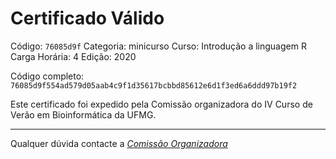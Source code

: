# Certificado Válido

Código: `76085d9f`
Categoria: minicurso
Curso: Introdução a linguagem R
Carga Horária: 4
Edição: 2020


Código completo: `76085d9f554ad579d05aab4c9f1d35617bcbbd85612e6d1f3ed6a6ddd97b19f2`


Este certificado foi expedido pela Comissão organizadora do IV Curso de Verão em Bioinformática da UFMG.

----

Qualquer dúvida contacte a [_Comissão Organizadora_](<mailto:cursobioinfoufmg@gmail.com$subject=[Certificados]>)

